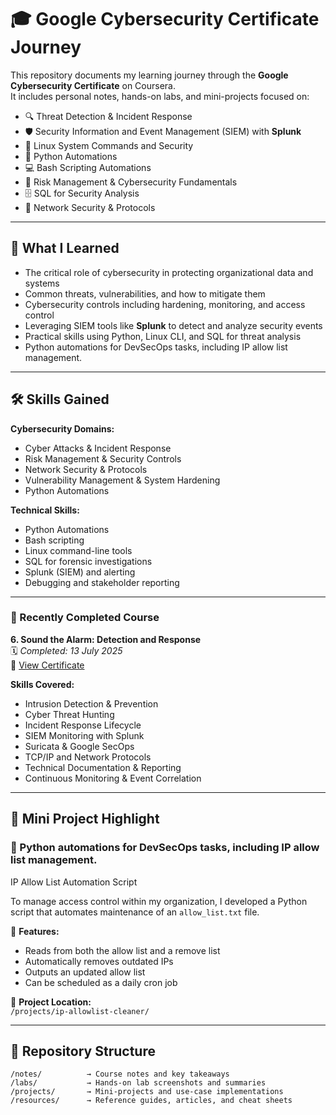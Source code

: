 # 🎓 Google Cybersecurity Certificate Journey

This repository documents my learning journey through the **Google Cybersecurity Certificate** on Coursera.  
It includes personal notes, hands-on labs, and mini-projects focused on:

- 🔍 Threat Detection & Incident Response  
- 🛡️ Security Information and Event Management (SIEM) with **Splunk**  
- 🐧 Linux System Commands and Security  
- 🐍 Python Automations  
- 💻 Bash Scripting Automations  
- 🧠 Risk Management & Cybersecurity Fundamentals  
- 🗄️ SQL for Security Analysis  
- 🔗 Network Security & Protocols

---

## 📘 What I Learned

- The critical role of cybersecurity in protecting organizational data and systems  
- Common threats, vulnerabilities, and how to mitigate them  
- Cybersecurity controls including hardening, monitoring, and access control  
- Leveraging SIEM tools like **Splunk** to detect and analyze security events  
- Practical skills using Python, Linux CLI, and SQL for threat analysis
- Python automations for DevSecOps tasks, including IP allow list management.

---

## 🛠️ Skills Gained

**Cybersecurity Domains:**  
- Cyber Attacks & Incident Response  
- Risk Management & Security Controls  
- Network Security & Protocols  
- Vulnerability Management & System Hardening
- Python Automations  

**Technical Skills:**  
- Python Automations  
- Bash scripting  
- Linux command-line tools  
- SQL for forensic investigations  
- Splunk (SIEM) and alerting  
- Debugging and stakeholder reporting  

---

### 📢 Recently Completed Course  
**6. Sound the Alarm: Detection and Response**  
🗓️ *Completed: 13 July 2025*  
🔗 [View Certificate](https://www.coursera.org/account/accomplishments/verify/8YUPILV4JIA4)

**Skills Covered:**  
- Intrusion Detection & Prevention  
- Cyber Threat Hunting  
- Incident Response Lifecycle  
- SIEM Monitoring with Splunk  
- Suricata & Google SecOps  
- TCP/IP and Network Protocols  
- Technical Documentation & Reporting  
- Continuous Monitoring & Event Correlation  

---

## 🤖 Mini Project Highlight

### 🐍 Python automations for DevSecOps tasks, including IP allow list management.
IP Allow List Automation Script

To manage access control within my organization, I developed a Python script that automates maintenance of an `allow_list.txt` file.

🔧 **Features:**  
- Reads from both the allow list and a remove list  
- Automatically removes outdated IPs  
- Outputs an updated allow list  
- Can be scheduled as a daily cron job  

📁 **Project Location:**  
`/projects/ip-allowlist-cleaner/`  

---

## 📁 Repository Structure

```text
/notes/          → Course notes and key takeaways  
/labs/           → Hands-on lab screenshots and summaries  
/projects/       → Mini-projects and use-case implementations  
/resources/      → Reference guides, articles, and cheat sheets  
